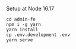 Setup at Node 16.17
```
cd admin-fe
npm i -g yarn
yarn install
cp .env.development .env
yarn serve
```
